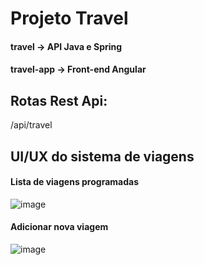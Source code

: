 # Projeto Travel  
#### travel -> API Java e Spring  
#### travel-app -> Front-end Angular    
  
## Rotas Rest Api:  
/api/travel


## UI/UX do sistema de viagens  
#### Lista de viagens programadas  
![image](https://user-images.githubusercontent.com/56879793/107170095-3df2be80-699e-11eb-9499-2001245ccf27.png)  
  
#### Adicionar nova viagem  
![image](https://user-images.githubusercontent.com/56879793/107170358-dee17980-699e-11eb-9f9a-8f8d44a88ea2.png)  



